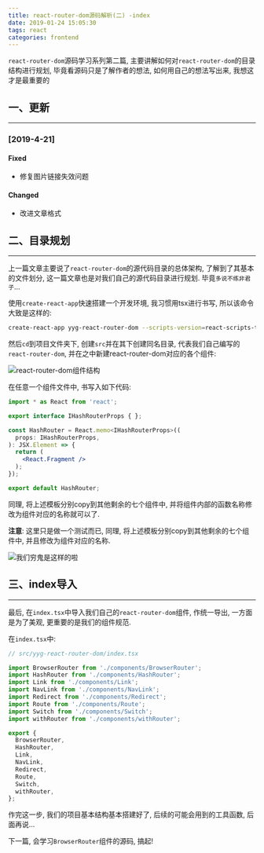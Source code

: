 ```yaml
---
title: react-router-dom源码解析(二) -index
date: 2019-01-24 15:05:30
tags: react
categories: frontend
---
```


`react-router-dom`源码学习系列第二篇, 主要讲解如何对`react-router-dom`的目录结构进行规划, 毕竟看源码只是了解作者的想法, 如何用自己的想法写出来, 我想这才是最重要的


<!-- more -->


## 一、更新

------

### [2019-4-21]

#### Fixed

- 修复图片链接失效问题

#### Changed

- 改进文章格式

## 二、目录规划

------

上一篇文章主要说了`react-router-dom`的源代码目录的总体架构, 了解到了其基本的文件划分, 这一篇文章也是对我们自己的源代码目录进行规划. 毕竟`多说不练非君子`...

使用`create-react-app`快速搭建一个开发环境, 我习惯用tsx进行书写, 所以该命令大致是这样的:

```bash
create-react-app yyg-react-router-dom --scripts-version=react-scripts-ts
```

然后`cd`到项目文件夹下, 创建`src`并在其下创建同名目录, 代表我们自己编写的`react-router-dom`, 并在之中新建react-router-dom对应的各个组件:

![react-router-dom组件结构](https://oos.blog.yyge.top/2019/1/24/react-router-dom%E6%BA%90%E7%A0%81%E8%A7%A3%E6%9E%90%28%E4%BA%8C%29%20-index/images/1.jpg?imageView2/0/q/75|watermark/2/text/6Ziz5ZOl5bCP56uZ/font/5b6u6L2v6ZuF6buR/fontsize/440/fill/IzE4OTBGRg==/dissolve/100/gravity/SouthEast/dx/10/dy/10|imageslim)

在任意一个组件文件中, 书写入如下代码:

```jsx
import * as React from 'react';

export interface IHashRouterProps { };

const HashRouter = React.memo<IHashRouterProps>((
  props: IHashRouterProps,
): JSX.Element => {
  return (
    <React.Fragment />
  );
});

export default HashRouter;
```

同理, 将上述模板分别copy到其他剩余的七个组件中, 并将组件内部的函数名称修改为组件对应的名称就可以了.

**注意**: 这里只是做一个测试而已, 同理, 将上述模板分别copy到其他剩余的七个组件中, 并且修改为组件对应的名称.

![我们穷鬼是这样的啦](https://oos.blog.yyge.top/2019/1/24/react-router-dom%E6%BA%90%E7%A0%81%E8%A7%A3%E6%9E%90%28%E4%BA%8C%29%20-index/images/2.jpg?imageView2/0/q/75|watermark/2/text/6Ziz5ZOl5bCP56uZ/font/5b6u6L2v6ZuF6buR/fontsize/440/fill/IzE4OTBGRg==/dissolve/100/gravity/SouthEast/dx/10/dy/10|imageslim)

## 三、index导入

------

最后, 在`index.tsx`中导入我们自己的`react-router-dom`组件, 作统一导出, 一方面是为了美观, 更重要的是我们的组件规范.

在`index.tsx`中:

```ts
// src/yyg-react-router-dom/index.tsx

import BrowserRouter from './components/BrowserRouter';
import HashRouter from './components/HashRouter';
import Link from './components/Link';
import NavLink from './components/NavLink';
import Redirect from './components/Redirect';
import Route from './components/Route';
import Switch from './components/Switch';
import withRouter from './components/withRouter';

export {
  BrowserRouter,
  HashRouter,
  Link,
  NavLink,
  Redirect,
  Route,
  Switch,
  withRouter,
};
```

作完这一步, 我们的项目基本结构基本搭建好了, 后续的可能会用到的工具函数, 后面再说...

下一篇, 会学习`BrowserRouter`组件的源码, 搞起!